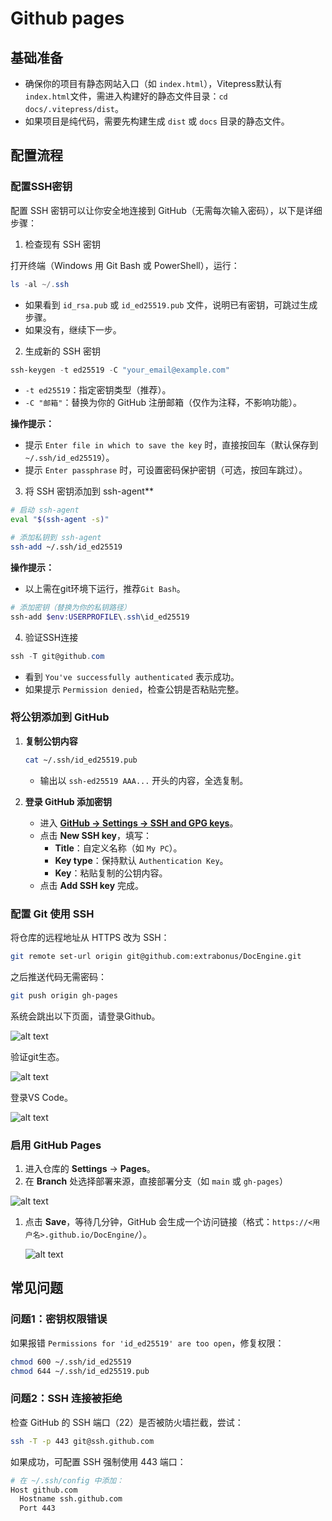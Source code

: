 # Github pages

## 基础准备

   - 确保你的项目有静态网站入口（如 `index.html`），Vitepress默认有`index.html`文件，需进入构建好的静态文件目录：`cd docs/.vitepress/dist`。
   - 如果项目是纯代码，需要先构建生成 `dist` 或 `docs` 目录的静态文件。



## 配置流程

### 配置SSH密钥
配置 SSH 密钥可以让你安全地连接到 GitHub（无需每次输入密码），以下是详细步骤：


1. 检查现有 SSH 密钥

打开终端（Windows 用 Git Bash 或 PowerShell），运行：
```powershell
ls -al ~/.ssh
```
- 如果看到 `id_rsa.pub` 或 `id_ed25519.pub` 文件，说明已有密钥，可跳过生成步骤。
- 如果没有，继续下一步。

2. 生成新的 SSH 密钥
```powershell
ssh-keygen -t ed25519 -C "your_email@example.com"
```
- `-t ed25519`：指定密钥类型（推荐）。
- `-C "邮箱"`：替换为你的 GitHub 注册邮箱（仅作为注释，不影响功能）。

**操作提示：**
- 提示 `Enter file in which to save the key` 时，直接按回车（默认保存到 `~/.ssh/id_ed25519`）。
- 提示 `Enter passphrase` 时，可设置密码保护密钥（可选，按回车跳过）。


3. 将 SSH 密钥添加到 ssh-agent**
```bash
# 启动 ssh-agent
eval "$(ssh-agent -s)"

# 添加私钥到 ssh-agent
ssh-add ~/.ssh/id_ed25519
```
**操作提示：**
- 以上需在git环境下运行，推荐`Git Bash`。

```powershell
# 添加密钥（替换为你的私钥路径）
ssh-add $env:USERPROFILE\.ssh\id_ed25519
```
4. 验证SSH连接

```powershell
ssh -T git@github.com
```
- 看到 `You've successfully authenticated` 表示成功。
- 如果提示 `Permission denied`，检查公钥是否粘贴完整。

### 将公钥添加到 GitHub

1. **复制公钥内容**  
   ```bash
   cat ~/.ssh/id_ed25519.pub
   ```
   - 输出以 `ssh-ed25519 AAA...` 开头的内容，全选复制。

2. **登录 GitHub 添加密钥**  
   - 进入 **[GitHub → Settings → SSH and GPG keys](https://github.com/settings/keys)**。
   - 点击 **New SSH key**，填写：
     - **Title**：自定义名称（如 `My PC`）。
     - **Key type**：保持默认 `Authentication Key`。
     - **Key**：粘贴复制的公钥内容。
   - 点击 **Add SSH key** 完成。



### 配置 Git 使用 SSH
将仓库的远程地址从 HTTPS 改为 SSH：

```bash
git remote set-url origin git@github.com:extrabonus/DocEngine.git
```
之后推送代码无需密码：

```bash
git push origin gh-pages
```
系统会跳出以下页面，请登录Github。

![alt text](image-4.png)

验证git生态。

![alt text](image-5.png)

登录VS Code。

![alt text](image-6.png)

### 启用 GitHub Pages
1. 进入仓库的 **Settings** → **Pages**。
2. 在 **Branch** 处选择部署来源，直接部署分支（如 `main` 或 `gh-pages`）
   
  ![alt text](image-8.png)
1. 点击 **Save**，等待几分钟，GitHub 会生成一个访问链接（格式：`https://<用户名>.github.io/DocEngine/`）。
   
    ![alt text](image-7.png)

## **常见问题**
### **问题1：密钥权限错误**
如果报错 `Permissions for 'id_ed25519' are too open`，修复权限：
```bash
chmod 600 ~/.ssh/id_ed25519
chmod 644 ~/.ssh/id_ed25519.pub
```

### **问题2：SSH 连接被拒绝**
检查 GitHub 的 SSH 端口（22）是否被防火墙拦截，尝试：
```bash
ssh -T -p 443 git@ssh.github.com
```
如果成功，可配置 SSH 强制使用 443 端口：
```bash
# 在 ~/.ssh/config 中添加：
Host github.com
  Hostname ssh.github.com
  Port 443
```















